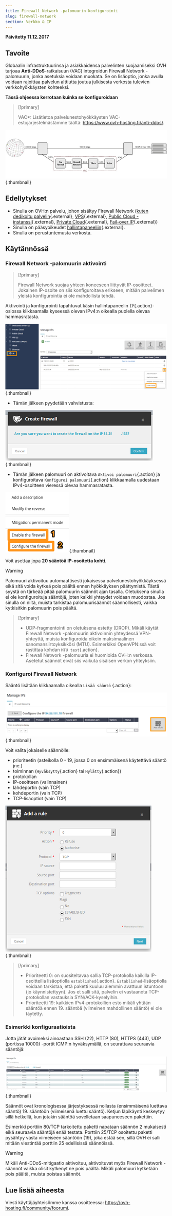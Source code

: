 ```yaml
---
title: Firewall Network -palomuurin konfigurointi 
slug: firewall-network 
section: Verkko & IP
---
```


**Päivitetty 11.12.2017**

## Tavoite


Globaalin infrastruktuurinsa ja asiakkaidensa palvelinten suojaamiseksi OVH tarjoaa **Anti-DDoS**-ratkaisuun (VAC) integroidun Firewall Network -palomuurin, jonka asetuksia voidaan muokata. Se on lisäoptio, jonka avulla voidaan rajoittaa palvelun alttiutta joutua julkisesta verkosta tulevien verkkohyökkäysten kohteeksi.

**Tässä ohjeessa kerrotaan kuinka se konfiguroidaan**


> [!primary]
>
> VAC*: Lisätietoa palvelunestohyökkäysten VAC-estojärjestelmästämme täältä: <https://www.ovh-hosting.fi/anti-ddos/>.
> 

![VAC selitettynä tarkemmin](images/vac-inside.png){.thumbnail}


## Edellytykset

- Sinulla on OVH:n palvelu, johon sisältyy Firewall Network ([kuten dedikoitu palvelin](https://www.ovh-hosting.fi/dedikoidut_palvelimet){.external}, [VPS](https://www.ovh-hosting.fi/vps/){.external}, [Public Cloud -instanssi](https://www.ovh-hosting.fi/public-cloud/instances/){.external}, [Private Cloud](https://www.ovh-hosting.fi/private-cloud/){.external}, [Fail-over IP](https://www.ovh-hosting.fi/dedikoidut_palvelimet/ip_failover.xml){.external})
- Sinulla on pääsyoikeudet [hallintapaneeliin](https://www.ovh.com/auth/?action=gotomanager){.external}.
- Sinulla on perustuntemusta verkosta.


## Käytännössä

### Firewall Network -palomuurin aktivointi

> [!primary]
>
> Firewall Network suojaa yhteen koneeseen liittyvät IP-osoitteet. Jokainen IP-osoite on siis konfiguroitava erikseen, mitään palvelimen yleistä konfigurointia ei ole mahdollista tehdä.
> 

Aktivointi ja konfigurointi tapahtuvat käsin hallintapaneelin `IP`{.action}-osiossa klikkaamalla kyseessä olevan IPv4:n oikealla puolella olevaa hammasratasta.

![Firewall Network -palomuurin aktivoiminen](images/firewall_creation.png){.thumbnail}

- Tämän jälkeen pyydetään vahvistusta:

![Vahvistus](images/creationvalid.png){.thumbnail}


- Tämän jälkeen palomuuri on aktivoitava `Aktivoi palomuuri`{.action} ja konfiguroitava `Konfiguroi palomuuri`{.action} klikkaamalla uudestaan IPv4-osoitteen vieressä olevaa hammasratasta.

![Konfiguroinnin aktivointi](images/activationconfig.png){.thumbnail}

Voit asettaa jopa **20 sääntöä IP-osoitetta kohti**.


> [!warning]
>
> Palomuuri aktivoituu automaattisesti jokaisessa palvelunestohyökkäyksessä eikä sitä voida kytkeä pois päältä ennen hyökkäyksen päättymistä. Tästä syystä on tärkeää pitää palomuurin säännöt ajan tasalla. Oletuksena sinulla ei ole konfiguroituja sääntöjä, joten kaikki yhteydet voidaan muodostaa. Jos sinulla on niitä, muista tarkistaa palomuurisäännöt säännöllisesti, vaikka kytkisitkin palomuurin pois päältä.
> 


> [!primary]
>
> - UDP-fragmentointi on oletuksena estetty (DROP). Mikäli käytät Firewall Network -palomuurin aktivoinnin yhteydessä VPN-yhteyttä, muista konfiguroida oikein maksimaalinen sanomansiirtoyksikkösi (MTU). Esimerkiksi OpenVPN:ssä voit rastittaa kohdan `MTU test`{.action}.
> - Firewall Network -palomuuria ei huomioida OVH:n verkossa. Asetetut säännöt eivät siis vaikuta sisäisen verkon yhteyksiin.
>


### Konfiguroi Firewall Network

Sääntö lisätään klikkaamalla oikealla `Lisää sääntö` {.action}:


![Lisää sääntö](images/ajoutregle1.png){.thumbnail}

Voit valita jokaiselle säännölle:

- prioriteetin (asteikolla 0 - 19, jossa 0 on ensimmäisenä käytettävä sääntö jne.)
- toiminnan (`Hyväksytty`{.action} tai `Hylätty`{.action})
- protokollan
- IP-osoitteen (valinnainen)
- lähdeportin (vain TCP)
- kohdeportin (vain TCP)
- TCP-lisäoptiot (vain TCP)


![Tiedot säännön lisäämisestä](images/ajoutregle4.png){.thumbnail}


> [!primary]
>
> - Prioriteetti 0: on suositeltavaa sallia TCP-protokolla kaikilla IP-osoitteilla lisäoptiolla `established`{.action}. `Established`-lisäoptiolla voidaan tarkistaa, että paketti kuuluu aiemmin avattuun istuntoon (jo käynnistettyyn). Jos et salli sitä, palvelin ei vastaanota TCP-protokollan vastauksia SYN/ACK-kyselyihin.
> - Prioriteetti 19: kaikkien IPv4-protokollien esto mikäli yhtään sääntöä ennen 19\. sääntöä (viimeinen mahdollinen sääntö) ei ole täytetty.
> 


### Esimerkki konfiguraatioista

Jotta jätät avoimeksi ainoastaan SSH (22), HTTP (80), HTTPS (443), UDP (portissa 10000) -portit ICMP:n hyväksymällä, on seurattava seuraavia sääntöjä:

![Esimerkki konfiguraatiosta](images/exemple.png){.thumbnail}

Säännöt ovat kronologisessa järjestyksessä nollasta (ensimmäisenä luettava sääntö) 19\. sääntöön (viimeisenä luettu sääntö). Ketjun läpikäynti keskeytyy sillä hetkellä, kun jotakin sääntöä sovelletaan saapuneeseen pakettiin.

Esimerkki porttiin 80/TCP tarkoitettu paketti napataan säännön 2 mukaisesti eikä seuraavia sääntöjä enää testata. Porttiin 25/TCP osoitettu paketti pysähtyy vasta viimeiseen sääntöön (19), joka estää sen, sillä OVH ei salli mitään viestintää porttiin 25 edellisissä säännöissä.

> [!warning]
>
> Mikäli Anti-DDoS-mitigaatio aktivoituu, aktivoituvat myös Firewall Network -säännöt vaikka olisit kytkenyt ne pois päältä. Mikäli palomuuri kytketään pois päältä, muista poistaa säännöt.
> 

## Lue lisää aiheesta

Viesti käyttäjäyhteisömme kanssa osoitteessa: <https://ovh-hosting.fi/community/foorumi>.
